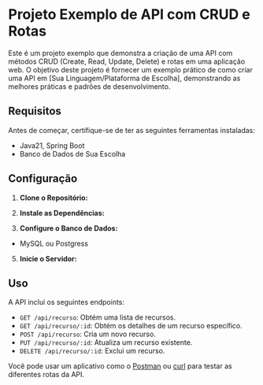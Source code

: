 # Projeto Exemplo de API com CRUD e Rotas

Este é um projeto exemplo que demonstra a criação de uma API com métodos CRUD (Create, Read, Update, Delete) e rotas em uma aplicação web. O objetivo deste projeto é fornecer um exemplo prático de como criar uma API em [Sua Linguagem/Plataforma de Escolha], demonstrando as melhores práticas e padrões de desenvolvimento.

## Requisitos

Antes de começar, certifique-se de ter as seguintes ferramentas instaladas:

- Java21, Spring Boot 
- Banco de Dados de Sua Escolha

## Configuração

1. **Clone o Repositório:**


3. **Instale as Dependências:**


4. **Configure o Banco de Dados:**

- MySQL ou Postgress

5. **Inicie o Servidor:**


## Uso

A API inclui os seguintes endpoints:

- `GET /api/recurso`: Obtém uma lista de recursos.
- `GET /api/recurso/:id`: Obtém os detalhes de um recurso específico.
- `POST /api/recurso`: Cria um novo recurso.
- `PUT /api/recurso/:id`: Atualiza um recurso existente.
- `DELETE /api/recurso/:id`: Exclui um recurso.

Você pode usar um aplicativo como o [Postman](https://www.postman.com/) ou [curl](https://curl.se/) para testar as diferentes rotas da API.


